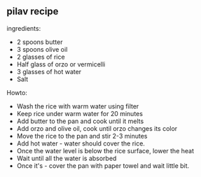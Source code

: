 ## pilav recipe

ingredients:

* 2 spoons butter
* 3 spoons olive oil
* 2 glasses of rice
* Half glass of orzo or vermicelli
* 3 glasses of hot water
* Salt

Howto:

* Wash the rice with warm water using filter
* Keep rice under warm water for 20 minutes
* Add butter to the pan and cook until it melts
* Add orzo and olive oil, cook until orzo changes its color
* Move the rice to the pan and stir 2-3 minutes
* Add hot water - water should cover the rice.
* Once the water level is below the rice surface, lower the heat
* Wait until all the water is absorbed
* Once it's - cover the pan with paper towel and wait little bit.
